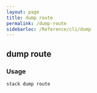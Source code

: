 ```yaml
---
layout: page
title: dump route
permalink: /dump-route
sidebarloc: /Reference/cli/dump
---
```


## dump route

### Usage

`stack dump route`


